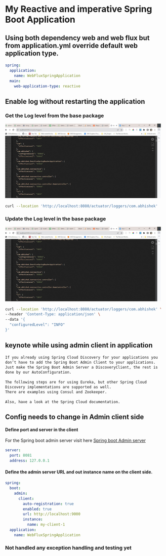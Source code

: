 # My Reactive and imperative Spring Boot Application

## Using both dependency **web and web flux** but from application.yml override default web application type.
```yml
spring:
  application:
    name: WebFluxSpringApplication
  main:
    web-application-type: reactive
```

## Enable log without restarting the application
### Get the Log level from the base package
![Initial log level](Images/Log%20at%20debug%20level.JPG)
```bash
curl --location 'http://localhost:8080/actuator/loggers/com.abhishek'
```


### Update the Log level in the base package
![log at debug level](Images/Log%20at%20debug%20level.JPG)
```bash
curl --location 'http://localhost:8080/actuator/loggers/com.abhishek' \
--header 'Content-Type: application/json' \
--data '{
  "configuredLevel": "INFO"
}'
```


## keynote while using admin client  in application
```text
If you already using Spring Cloud Discovery for your applications you don’t have to add the Spring Boot Admin Client to your applications. 
Just make the Spring Boot Admin Server a DiscoveryClient, the rest is done by our AutoConfiguration.

The following steps are for using Eureka, but other Spring Cloud Discovery implementations are supported as well. 
There are examples using Consul and Zookeeper.

Also, have a look at the Spring Cloud documentation.
```

## Config needs to change in Admin client side
#### Define port and server in the client 
For the Spring boot admin server visit here [Spring boot Admin server](https://github.com/mabhisheksingh/SpringBootAdminServer) 
```yaml
server:
  port: 8081
  address: 127.0.0.1

```
#### Define the admin server URL and out instance name on the client side.
```yaml
spring:
  boot:
    admin:
      client:
        auto-registration: true
        enabled: true
        url: http://localhost:9000
        instance:
          name: my-client-1
  application:
    name: WebFluxSpringApplication
```

### Not handled any exception handling and testing yet

